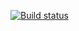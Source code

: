 [![Build status](https://ci.appveyor.com/api/projects/status/j2jcs2vl5xpaha3u?svg=true)](https://ci.appveyor.com/project/dadiakov/ajs-hw-4-2)

